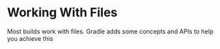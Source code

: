 # Working With Files

Most builds work with files. Gradle adds some concepts and APIs to help you achieve this
